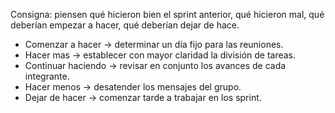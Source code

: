 Consigna: piensen qué hicieron bien el sprint anterior, qué hicieron mal, qué deberían empezar a hacer, qué deberían dejar de hace.

- Comenzar a hacer → determinar un día fijo para las reuniones.
- Hacer mas  → establecer con mayor claridad la división de tareas.
- Continuar haciendo → revisar en conjunto los avances de cada integrante.
- Hacer menos → desatender los mensajes del grupo.
- Dejar de hacer → comenzar tarde a trabajar en los sprint.
